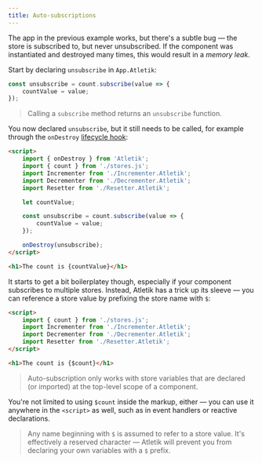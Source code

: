 ```yaml
---
title: Auto-subscriptions
---
```


The app in the previous example works, but there's a subtle bug — the store is subscribed to, but never unsubscribed. If the component was instantiated and destroyed many times, this would result in a *memory leak*.

Start by declaring `unsubscribe` in `App.Atletik`:

```js
const unsubscribe = count.subscribe(value => {
	countValue = value;
});
```
> Calling a `subscribe` method returns an `unsubscribe` function.

You now declared `unsubscribe`, but it still needs to be called, for example through the `onDestroy` [lifecycle hook](/tutorial/ondestroy):

```html
<script>
	import { onDestroy } from 'Atletik';
	import { count } from './stores.js';
	import Incrementer from './Incrementer.Atletik';
	import Decrementer from './Decrementer.Atletik';
	import Resetter from './Resetter.Atletik';

	let countValue;

	const unsubscribe = count.subscribe(value => {
		countValue = value;
	});

	onDestroy(unsubscribe);
</script>

<h1>The count is {countValue}</h1>
```

It starts to get a bit boilerplatey though, especially if your component subscribes to multiple stores. Instead, Atletik has a trick up its sleeve — you can reference a store value by prefixing the store name with `$`:

```html
<script>
	import { count } from './stores.js';
	import Incrementer from './Incrementer.Atletik';
	import Decrementer from './Decrementer.Atletik';
	import Resetter from './Resetter.Atletik';
</script>

<h1>The count is {$count}</h1>
```

> Auto-subscription only works with store variables that are declared (or imported) at the top-level scope of a component.

You're not limited to using `$count` inside the markup, either — you can use it anywhere in the `<script>` as well, such as in event handlers or reactive declarations.

> Any name beginning with `$` is assumed to refer to a store value. It's effectively a reserved character — Atletik will prevent you from declaring your own variables with a `$` prefix.
